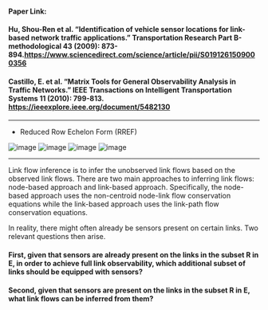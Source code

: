 #### Paper Link:

#### Hu, Shou-Ren et al. “Identification of vehicle sensor locations for link-based network traffic applications.” Transportation Research Part B-methodological 43 (2009): 873-894.https://www.sciencedirect.com/science/article/pii/S0191261509000356 
#### Castillo, E. et al. “Matrix Tools for General Observability Analysis in Traffic Networks.” IEEE Transactions on Intelligent Transportation Systems 11 (2010): 799-813. https://ieeexplore.ieee.org/document/5482130
_____________________________________________________________________________________________________________________________________________________________________________

- Reduced Row Echelon Form (RREF) 

![image](https://user-images.githubusercontent.com/88390140/150999742-75af1fc3-2788-4b4e-8b46-ab7cf38026cf.png)
![image](https://user-images.githubusercontent.com/88390140/150999777-496cec70-739f-46c7-a1be-47f65004d3da.png)
![image](https://user-images.githubusercontent.com/88390140/150999883-16605cda-ad2c-472b-bd07-c5435de76218.png)
![image](https://user-images.githubusercontent.com/88390140/151001002-cd16095e-76ec-49fd-9473-45f9ce1995e9.png)



























___________________________________________________

Link flow inference is to infer the unobserved link flows based on the observed link flows.
There are two main approaches to inferring link flows:  node-based approach and link-based approach.
Specifically, the node-based approach uses the non-centroid node-link flow conservation equations while the link-based approach uses the link-path flow conservation equations.

In reality, there might often already be sensors present on certain links. Two relevant questions then arise.  
#### First, given that sensors are already present on the links in the subset R in E, in order to achieve full link observability, which additional subset of links should be equipped with sensors? 
#### Second, given that sensors are present on the links in the subset R in E, what link flows can be inferred from them? 



